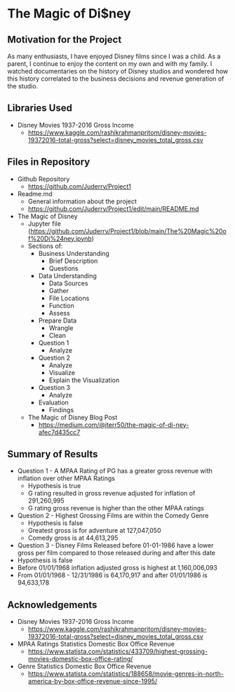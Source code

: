 # The Magic of Di$ney

## Motivation for the Project
As many enthusiasts, I have enjoyed Disney films since I was a child. As a parent, I continue to enjoy the content on my own and with my family. I watched documentaries on the history of Disney studios and wondered how this history correlated to the business decisions and revenue generation of the studio.

## Libraries Used
- Disney Movies 1937-2016 Gross Income
  - https://www.kaggle.com/rashikrahmanpritom/disney-movies-19372016-total-gross?select=disney_movies_total_gross.csv
 
## Files in Repository
- Github Repository
  -  https://github.com/Juderry/Project1
- Readme.md 
  - General information about the project
  - https://github.com/Juderry/Project1/edit/main/README.md
- The Magic of Disney
  - Jupyter file (https://github.com/Juderry/Project1/blob/main/The%20Magic%20of%20Di%24ney.ipynb)
  - Sections of:
    - Business Understanding
      - Brief Description
      - Questions
    - Data Understanding
      - Data Sources
      - Gather
      - File Locations
      - Function
      - Assess
    - Prepare Data
      - Wrangle
      - Clean
    - Question 1
      - Analyze
    - Question 2
      - Analyze
      - Visualize
      - Explain the Visualization
    - Question 3
      - Analyze
    - Evaluation
      - Findings
  - The Magic of Disney Blog Post
    -  https://medium.com/@jterr50/the-magic-of-di-ney-afec7d435cc7

## Summary of Results
- Question 1 - A MPAA Rating of PG has a greater gross revenue with inflation over other MPAA Ratings
  - Hypothesis is true
  - G rating resulted in gross revenue adjusted for inflation of 291,260,995
  - G rating gross revenue is higher than the other MPAA ratings
- Question 2 - Highest Grossing Films are within the Comedy Genre
  - Hypothesis is false
  - Greatest gross is for adventure at 127,047,050
  - Comedy gross is at 44,613,295
 - Question 3 - Disney Films Released before 01-01-1986 have a lower gross per film compared to those released during and after this date
  - Hypothesis is false
  - Before 01/01/1968 inflation adjusted gross is highest at 1,160,006,093
  - From 01/01/1968 - 12/31/1986 is 64,170,917 and after 01/01/1986 is 94,633,178

## Acknowledgements
- Disney Movies 1937-2016 Gross Income
  - https://www.kaggle.com/rashikrahmanpritom/disney-movies-19372016-total-gross?select=disney_movies_total_gross.csv
- MPAA Ratings Statistics Domestic Box Office Revenue
  - https://www.statista.com/statistics/433709/highest-grossing-movies-domestic-box-office-rating/
- Genre Statistics Domestic Box Office Revenue
  - https://www.statista.com/statistics/188658/movie-genres-in-north-america-by-box-office-revenue-since-1995/
